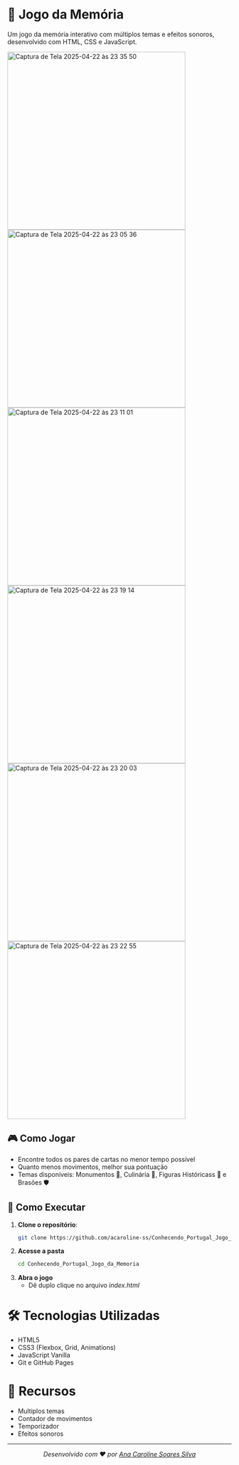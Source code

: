 # 🧠 Jogo da Memória

Um jogo da memória interativo com múltiplos temas e efeitos sonoros, desenvolvido com HTML, CSS e JavaScript.

<img width="400" alt="Captura de Tela 2025-04-22 às 23 35 50" src="https://github.com/user-attachments/assets/ba1b9050-bc97-4bb2-9fd3-b416143211c2" />
<img width="400" alt="Captura de Tela 2025-04-22 às 23 05 36" src="https://github.com/user-attachments/assets/67164312-978d-4f13-8571-049b69d01b9d" />
<img width="400" alt="Captura de Tela 2025-04-22 às 23 11 01" src="https://github.com/user-attachments/assets/a94fd39a-2d0f-4024-a365-942d7954f509" />
<img width="400" alt="Captura de Tela 2025-04-22 às 23 19 14" src="https://github.com/user-attachments/assets/7706aa89-88cd-4888-b714-d3e719213ffd" />
<img width="400" alt="Captura de Tela 2025-04-22 às 23 20 03" src="https://github.com/user-attachments/assets/e55a0593-4632-44c1-afbf-b410524a1006" />
<img width="400" alt="Captura de Tela 2025-04-22 às 23 22 55" src="https://github.com/user-attachments/assets/849c8229-c81f-40ab-a3f7-81f35f782b09" />


## 🎮 Como Jogar

- Encontre todos os pares de cartas no menor tempo possível
- Quanto menos movimentos, melhor sua pontuação
- Temas disponíveis: Monumentos 🏰, Culinária 🍲, Figuras Históricass 👤 e Brasões 🛡️

## 🚀 Como Executar

1. **Clone o repositório**:
   ```bash
   git clone https://github.com/acaroline-ss/Conhecendo_Portugal_Jogo_da_Memoria.git

2. **Acesse a pasta**
   ```bash
   cd Conhecendo_Portugal_Jogo_da_Memoria

3. **Abra o jogo**
   * Dê duplo clique no arquivo *index.html*

# 🛠 Tecnologias Utilizadas
* HTML5
* CSS3 (Flexbox, Grid, Animations)
* JavaScript Vanilla
* Git e GitHub Pages

# 🌟 Recursos
* Multiplos temas
* Contador de movimentos
* Temporizador
* Efeitos sonoros

---
_<p align="center">Desenvolvido com ❤️ por <a href="https://github.com/acaroline-ss">Ana Caroline Soares Silva</a></p>_

